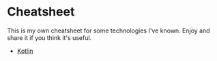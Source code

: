 # Cheatsheet

This is my own cheatsheet for some technologies I've known. Enjoy and share it if you think it's useful. 

- [Kotlin](libs/kotlin.md)
